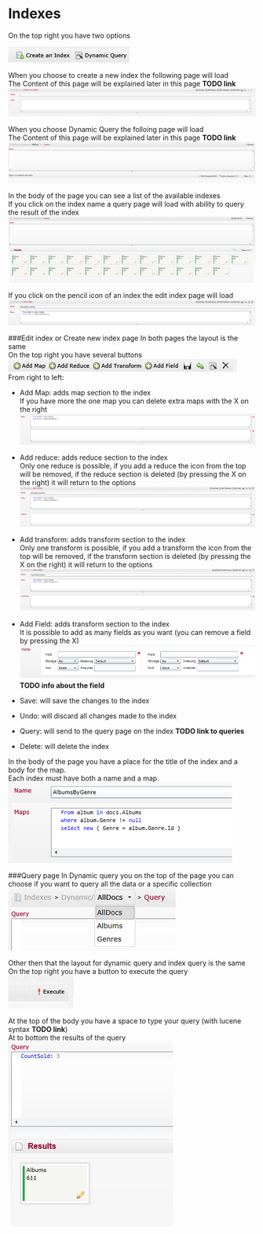 # Indexes
On the top right you have two options

![Indexes Fig 1](Images/Indexes1.PNG)

When you choose to create a new index the following page will load  
The Content of this page will be explained later in this page **TODO link**  
![Indexes Fig 2](Images/Indexes2.PNG)  

When you choose Dynamic Query the folloing page will load  
The Content of this page will be explained later in this page **TODO link**  
![Indexes Fig 3](Images/Indexes3.PNG) 

In the body of the page you can see a list of the available indexes  
If you click on the index name a query page will load with ability to query the result of the index  
![Indexes Fig 4](Images/Indexes4.PNG) 

If you click on the pencil icon of an index the edit index page will load  
![Indexes Fig 5](Images/Indexes5.PNG)  

###Edit index or Create new index page
In both pages the layout is the same  
On the top right you have several buttons  
![Indexes Fig 6](Images/Indexes6.PNG)  
From right to left:  

- Add Map: adds map section to the index  
If you have more the one map you can delete extra maps with the X on the right![Indexes Fig 7](Images/Indexes7.PNG) 

- Add reduce: adds reduce section to the index  
Only one reduce is possible, if you add a reduce the icon from the top will be removed, if the reduce section is deleted (by pressing the X on the right) it will return to the options  
![Indexes Fig 8](Images/Indexes8.PNG) 

- Add transform: adds transform section to the index  
Only one transform is possible, if you add a transform the icon from the top will be removed, if the transform section is deleted (by pressing the X on the right) it will return to the options  
![Indexes Fig 9](Images/Indexes9.PNG) 

- Add Field: adds transform section to the index  
It is possible to add as many fields as you want (you can remove a field by pressing the X)  
![Indexes Fig 10](Images/Indexes10.PNG)  
**TODO info about the field**  
- Save: will save the changes to the index
- Undo: will discard all changes made to the index
- Query: will send to the query page on the index **TODO link to queries**
- Delete: will delete the index

In the body of the page you have a place for the title of the index and a body for the map.  
Each index must have both a name and a map.  
![Indexes Fig 11](Images/Indexes11.PNG)

###Query page
In Dynamic query you on the top of the page you can choose if you want to query all the data or a specific collection  
![Indexes Fig 12](Images/Indexes12.PNG)

Other then that the layout for dynamic query and index query is the same  
On the top right you have a button to execute the query  
![Indexes Fig 13](Images/Indexes13.PNG)  

At the top of the body you have a space to type your query (with lucene syntax **TODO link**)  
At to bottom the results of the query  
![Indexes Fig 14](Images/Indexes14.PNG) 
